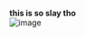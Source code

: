 <b>this is so slay tho</b>
<br>
![image](https://github.com/user-attachments/assets/7e5a0e6d-8fb5-4142-b36c-f66efad5497f)
